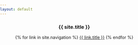 ```yaml
---
layout: default
---
```


<style>
body {
  margin: 0;
  padding: 0;
}

.header-wrapper {
  position: fixed;
  top: 0;
  left: 0;
  width: 100%;
  height: 100px; /* Adjust this value based on your desired header height */
  padding: 50;
  background-image: url('/Android_Feature_1024x500.png');
  background-size: cover;
  background-position: center;
  z-index: 1;
  transition: all 0.3s ease;
}

.masthead {
  height: 100%;
  display: flex;
  align-items: center;
}

.body-wrapper {
  margin-top: 100px; /* Adjust this value based on your header height */
  background-image: url('AppFeatures.jpg');
  background-size: cover;
  background-position: center;
  min-height: 100vh;
  z-index: 0;
}

.content {
  padding: 2rem;
}
</style>

<div class="header-wrapper">
  <header class="masthead clearfix">
    <div class="inner">
      <h3 class="masthead-brand">{{ site.title }}</h3>
      <nav class="nav nav-masthead">
        {% for link in site.navigation %}
          <a class="nav-link {% if page.url == link.url %}active{% endif %}" href="{{ link.url }}">{{ link.title }}</a>
        {% endfor %}
      </nav>
    </div>
  </header>
</div>

<div class="body-wrapper">
  <main class="content" role="main">
    <!-- Your content goes here -->
  </main>
</div>

<script>
document.addEventListener("DOMContentLoaded", function () {
  const header = document.querySelector(".header-wrapper");
  const initialHeight = header.clientHeight;

  window.addEventListener("scroll", () => {
    const scrollValue = window.scrollY;
    header.style.height = initialHeight - scrollValue + "px";
  });
});
</script>
